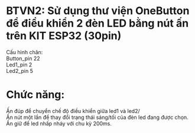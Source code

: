 # BTVN2: Sử dụng thư viện OneButton để điều khiển 2 đèn LED bằng nút ấn trên KIT ESP32 (30pin)
Cấu hình chân:  
Button_pin 22 \
Led1_pin 2 \
Led2_pin 5

# Chức năng:
Ấn đúp để chuyển chế độ điều khiển giữa led1 và led2/\
Ấn nút một lần để thay đổi trạng thái sáng/tối của đèn led đang được chọn.\
Ấn giữ để led nhấp nháy với chu kỳ 200ms.
